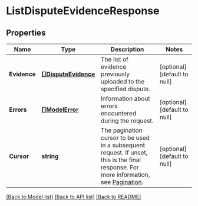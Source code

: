 # ListDisputeEvidenceResponse

## Properties
Name | Type | Description | Notes
------------ | ------------- | ------------- | -------------
**Evidence** | [**[]DisputeEvidence**](DisputeEvidence.md) | The list of evidence previously uploaded to the specified dispute. | [optional] [default to null]
**Errors** | [**[]ModelError**](Error.md) | Information about errors encountered during the request. | [optional] [default to null]
**Cursor** | **string** | The pagination cursor to be used in a subsequent request. If unset, this is the final response. For more information, see [Pagination](https://developer.squareup.com/docs/build-basics/common-api-patterns/pagination). | [optional] [default to null]

[[Back to Model list]](../README.md#documentation-for-models) [[Back to API list]](../README.md#documentation-for-api-endpoints) [[Back to README]](../README.md)

